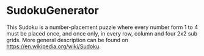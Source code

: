 # SudokuGenerator
 This Sudoku is a number-placement puzzle where every number form 1 to 4 must be placed once, and once only, in every
 row, column and four 2x2 sub grids. More general description can be found on https://en.wikipedia.org/wiki/Sudoku.
